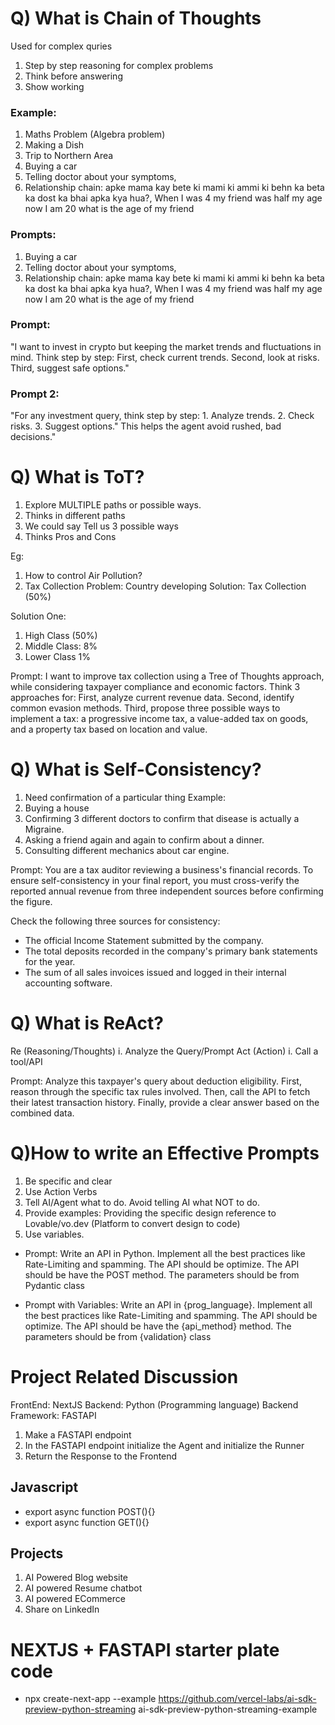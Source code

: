 # Q) What is Chain of Thoughts
Used for complex quries
1. Step by step reasoning for complex problems
2. Think before answering
3. Show working

### Example: 
1. Maths Problem (Algebra problem)
2. Making a Dish
3. Trip to Northern Area 
4. Buying a car
5. Telling doctor about your symptoms,
6. Relationship chain: apke mama kay bete ki mami ki ammi ki behn ka beta ka dost ka bhai apka kya hua?, When I was 4 my friend was half my age now I am 20 what is the age of my friend

### Prompts: 
1. Buying a car
2. Telling doctor about your symptoms,
3. Relationship chain: apke mama kay bete ki mami ki ammi ki behn ka beta ka dost ka bhai apka kya hua?, When I was 4 my friend was half my age now I am 20 what is the age of my friend

### Prompt: 
"I want to invest in crypto but keeping the market trends and fluctuations in mind. Think step by step: First, check current trends. Second, look at risks. Third, suggest safe options."

### Prompt 2: 
"For any investment query, think step by step: 1. Analyze trends. 2. Check risks. 3. Suggest options." This helps the agent avoid rushed, bad decisions."


# Q) What is ToT?
1) Explore MULTIPLE paths or possible ways.
2) Thinks in different paths
3) We could say Tell us 3 possible ways
4) Thinks Pros and Cons

Eg: 
1. How to control Air Pollution?
2. Tax Collection
Problem: Country developing
Solution: Tax Collection (50%)

Solution One: 
1. High Class (50%)
2. Middle Class: 8%
3. Lower Class 1%

Prompt: I want to improve tax collection using a Tree of Thoughts approach, while considering taxpayer compliance and economic factors. Think 3 approaches for: First, analyze current revenue data. Second, identify common evasion methods. Third, propose three possible ways to implement a tax: a progressive income tax, a value-added tax on goods, and a property tax based on location and value.

 
# Q) What is Self-Consistency?
1. Need confirmation of a particular thing
Example: 
1. Buying a house
2. Confirming 3 different doctors to confirm that disease is actually a Migraine.
3. Asking a friend again and again to confirm about a dinner.
4. Consulting different mechanics about car engine.

Prompt: You are a tax auditor reviewing a business's financial records. To ensure self-consistency in your final report, you must cross-verify the reported annual revenue from three independent sources before confirming the figure.

Check the following three sources for consistency:
- The official Income Statement submitted by the company.
- The total deposits recorded in the company's primary bank statements for the year.
- The sum of all sales invoices issued and logged in their internal accounting software.

# Q) What is ReAct?
Re (Reasoning/Thoughts)
  i. Analyze the Query/Prompt
Act (Action)
  i. Call a tool/API

Prompt: Analyze this taxpayer's query about deduction eligibility.
First, reason through the specific tax rules involved.
Then, call the API to fetch their latest transaction history.
Finally, provide a clear answer based on the combined data.




# Q)How to write an Effective Prompts
1. Be specific and clear
2. Use Action Verbs
3. Tell AI/Agent what to do. Avoid telling AI what NOT to do.
4. Provide examples: Providing the specific design reference to Lovable/vo.dev (Platform to convert design to code)
5. Use variables.

- Prompt: Write an API in Python. Implement all the best practices like Rate-Limiting and spamming. The API should be optimize. The API should be have the POST method. The parameters should be from Pydantic class

- Prompt with Variables: Write an API in {prog_language}. Implement all the best practices like Rate-Limiting and spamming. The API should be optimize. The API should be have the {api_method} method. The parameters should be from {validation} class




# Project Related Discussion

FrontEnd: NextJS
Backend: Python (Programming language)
Backend Framework: FASTAPI

1. Make a FASTAPI endpoint
2. In the FASTAPI endpoint initialize the Agent and initialize the Runner
3. Return the Response to the Frontend


## Javascript
- export async function POST(){}
- export async function GET(){}


## Projects
1. AI Powered Blog website
2. AI powered Resume chatbot
3. AI powered ECommerce
4. Share on LinkedIn



# NEXTJS + FASTAPI starter plate code
- npx create-next-app --example https://github.com/vercel-labs/ai-sdk-preview-python-streaming ai-sdk-preview-python-streaming-example